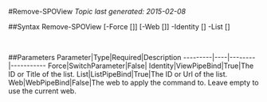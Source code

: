 #Remove-SPOView
*Topic last generated: 2015-02-08*


##Syntax
    Remove-SPOView [-Force [<SwitchParameter>]] [-Web [<WebPipeBind>]] -Identity [<ViewPipeBind>] -List [<ListPipeBind>]

&nbsp;

##Parameters
Parameter|Type|Required|Description
---------|----|--------|-----------
Force|SwitchParameter|False|
Identity|ViewPipeBind|True|The ID or Title of the list.
List|ListPipeBind|True|The ID or Url of the list.
Web|WebPipeBind|False|The web to apply the command to. Leave empty to use the current web.
